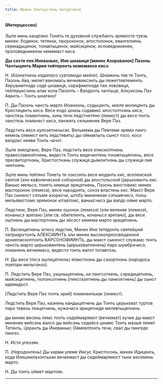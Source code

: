 ```yaml
---
title: Иоанн Златоустонь литургиязо
---
```


#### (Интерцессио)

Эште минь кандтано Тонеть те духовной службанть эрямосто туезь минек: бодянок, тетянок, пророконок, апостолонок, евангелиянь сермадыцянок, тонавтыцянок, майсицянок, исповедникенек, проповедникенэк кемемаст кисэ.

__Ды сехте пек Иневанькс, Ине шнавиця [минек Азораванок] Пазонь Чачтыцянть Мария тейтеренть кемеманзо кисэ.__

Н. (_Казнетнень кадиласо сувтамодо мейле_). Шнамонь тев те Тонть, Пазонь Ава, мелет ваномась вечкевиксэнть ды пежеттевтементь. Херувимтнэде седе шнавиця, серафимтнэде пек лововиця, тейтерьксчинь апак кола Пазонть – Валдонть чачтыця, Алкуксонь Паз Аванть – Тонть шнатано!

П. Ды Пазонь чансть марто Иоаннонь, содыцянть, икеле молицянть ды Крестицянть кисэ. Весе ендо шназь содавикс апостолтнэнь кисэ, чанстязь ломантнень, кинь течи ледстнетяно (лемест) ды весе тонть чанстезь ломанест кисэ, панжить сельменек Вере Паз.

Ледстить весе кулозетненьгак. Вельмема ды Певтеме эрямо лангс кемезь (лемест кить ледстявить) ды оймавтыть сынст тосо, косо валдокс неяви Тонть чачот.

Эште энялдтано, Вере Паз, ледстить весе епископтнень православнойтнень, видестэ Тонть видечинтень тонавтыцятнень, весе пресвитортнэнь, Христостнэнь служиця дьяконтнэнь ды служиця лия чинтнэнь.

Эште минь тейтяно Тонеть те озксонть весе моданть кис, вселенской святой (эли кафолической соборной) ды апостольской Церькованть кис. Ванькс мельсэ, тонеть кемиця эрицятнень, Пазонь ванстовикс минек масторонок (лемезэ), весе народонть, сонзэ властень кис. Макст Вере Паз сыненст сэтьме азорксчи, штобу миненекак сэтьмечисэ, покш мельявкстомо эрямонок ютавтомс, ваньксчисэ ды валдо ойме марто.

Ледстинк, Вере Паз, минек ошонок (_лемезэ_) (эли веленек (_лемезэ_), конаньсэ эрятано [эли св. обителенть, конаньсэ эрятано], ды весе оштнень ды мастортнэнь ды эйсэст кемема марто эрицятнень.

П. Васенцетнень ютксо ледстик, Минек Ине тетядонть святейшей патриархтонть АЛЕКСИИНТЬ эли минек высокопреосвященной архиепископтонть ВАРСОНОФИИНТЬ, ды макст сыненст служамс тонть чансть марто церьковантень (церьковатненень) паро шумбрачисэ, ломанень вечкемасо, видестэ тонть валот топавтозь.

Н: Ды весе (_тесэ аштицятнень_) ялакстнэнь ды сазортнэнь (_народось повтори мельганзо_).

П. Ледстить Вере Паз, укшныцятнень, ки лангсотнень, сэредицятнень, майсицятнень, полонсотнень [пекстазетнень ды панезетнень] ды сынст идемадост.

[Ледстить Вере Паз тонть эрий] ломанентькак (_лемест_).

Ледстить Вере Паз, казнень кандыцятнень ды Тонть церьковат туртов паро тевень теицятнень, нужачисэ эрицятнеде мелявтыцятнень

ды минек весень лемс тонть седеймарямот (вечкемат) кучик ды макст миненек вейсэнь валсо ды вейсэнь седейсэ шнамс Тонть мазый лемет Тетянть, Церанть ды Иневанькс Оймеялтонть течи, свал ды пингеде пингес.

Н. Истя улезэяк.

П. (_Народонтень_) Ды карми улеме Иисус Христосонь, минек Идицянть, кода Инешкипазонтькак вечкемаст ды седеймарямост тынк весемень марто.

Н. Ды тонть оймет мартояк.

***